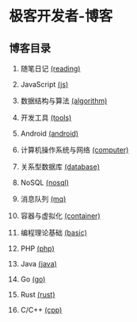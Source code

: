 # 极客开发者-博客



## 博客目录

1. 随笔日记 [(reading)](./reading)

2. JavaScript [(js)](./js)

3. 数据结构与算法 [(algorithm)](./algorithm)

4. 开发工具 [(tools)](./tools)

5. Android [(android)](./android)

6. 计算机操作系统与网络 [(computer)](./computer)

7. 关系型数据库 [(database)](./database)

8. NoSQL [(nosql)](./nosql)

9. 消息队列 [(mq)](./mq)

10. 容器与虚拟化 [(container)](./container)

11. 编程理论基础 [(basic)](./basic)

12. PHP [(php)](./php)

13. Java [(java)](./java)

14. Go [(go)](./go)

15. Rust [(rust)](./rust)

16. C/C++ [(cpp)](./cpp)
